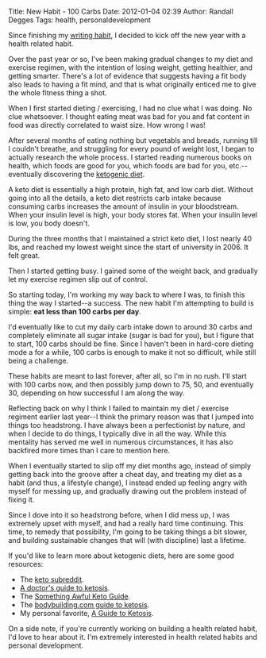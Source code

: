 Title: New Habit - 100 Carbs
Date: 2012-01-04 02:39
Author: Randall Degges
Tags: health, personaldevelopment


Since finishing my [writing habit][], I decided to kick off the new year with a
health related habit.

Over the past year or so, I've been making gradual changes to my diet and
exercise regimen, with the intention of losing weight, getting healthier, and
getting smarter. There's a lot of evidence that suggests having a fit body also
leads to having a fit mind, and that is what originally enticed me to give the
whole fitness thing a shot.

When I first started dieting / exercising, I had no clue what I was doing. No
clue whatsoever. I thought eating meat was bad for you and fat content in food
was directly correlated to waist size. How wrong I was!

After several months of eating nothing but vegetabls and breads, running till I
couldn't breathe, and struggling for every pound of weight lost, I began to
actually research the whole process. I started reading numerous books on health,
which foods are good for you, which foods are bad for you, etc.--eventually
discovering the [ketogenic diet][].

A keto diet is essentially a high protein, high fat, and low carb diet. Without
going into all the details, a keto diet restricts carb intake because consuming
carbs increases the amount of insulin in your bloodstream. When your insulin
level is high, your body stores fat. When your insulin level is low, you body
doesn't.

During the three months that I maintained a strict keto diet, I lost nearly 40
lbs, and reached my lowest weight since the start of university in 2006. It felt
great.

Then I started getting busy. I gained some of the weight back, and gradually let
my exercise regimen slip out of control.

So starting today, I'm working my way back to where I was, to finish this thing
the way I started--a success. The new habit I'm attempting to build is simple:
**eat less than 100 carbs per day**.

I'd eventually like to cut my daily carb intake down to around 30 carbs and
completely eliminate all sugar intake (sugar is bad for you), but I figure that
to start, 100 carbs should be fine. Since I haven't been in hard-core dieting
mode a for a while, 100 carbs is enough to make it not so difficult, while still
being a challenge.

These habits are meant to last forever, after all, so I'm in no rush. I'll start
with 100 carbs now, and then possibly jump down to 75, 50, and eventually 30,
depending on how successful I am along the way.

Reflecting back on why I think I failed to maintain my diet / exercise regiment
earlier last year--I think the primary reason was that I jumped into things too
headstrong. I have always been a perfectionist by nature, and when I decide to
do things, I typically dive in all the way. While this mentality has served me
well in numerous circumstances, it has also backfired more times than I care to
mention here.

When I eventually started to slip off my diet months ago, instead of simply
getting back into the groove after a cheat day, and treating my diet as a habit
(and thus, a lifestyle change), I instead ended up feeling angry with myself for
messing up, and gradually drawing out the problem instead of fixing it.

Since I dove into it so headstrong before, when I did mess up, I was extremely
upset with myself, and had a really hard time continuing. This time, to remedy
that possibility, I'm going to be taking things a bit slower, and building
sustainable changes that will (with discipline) last a lifetime.

If you'd like to learn more about ketogenic diets, here are some good resources:

-   The [keto subreddit][].
-   [A doctor's guide to ketosis][].
-   The [Something Awful Keto Guide][].
-   The [bodybuilding.com guide to ketosis][].
-   My personal favorite, [A Guide to Ketosis][].

On a side note, if you're currently working on building a health related habit,
I'd love to hear about it. I'm extremely interested in health related habits and
personal development.

  [writing habit]: http://rdegges.com/writing-habit-complete
    "Writing Habit Complete"
  [ketogenic diet]: http://en.wikipedia.org/wiki/Ketogenic_diet "Ketogenic Diet"
  [keto subreddit]: http://www.reddit.com/r/keto "Keto Reddit"
  [A doctor's guide to ketosis]: http://www.dietdoctor.com/lchf
    "A doctor's guide to ketosis."
  [Something Awful Keto Guide]: http://lowcarbplate.com/tlcm/
    "Something Awful Keto Guide"
  [bodybuilding.com guide to ketosis]: http://www.bodybuilding.com/fun/keto.htm
    "Bodybuilding + Ketosis"
  [A Guide to Ketosis]: http://forum.bodybuilding.com/showthread.php?t=132598293
    "A Guide to Ketosis"
